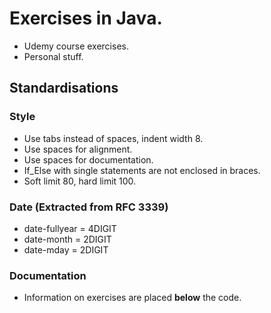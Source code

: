 # Exercises in Java.
- Udemy course exercises.
- Personal stuff.

## Standardisations

### Style
- Use tabs instead of spaces, indent width 8.
- Use spaces for alignment.
- Use spaces for documentation.
- If_Else with single statements are not enclosed in braces.
- Soft limit 80, hard limit 100.

### Date (Extracted from RFC 3339)
- date-fullyear = 4DIGIT
- date-month    = 2DIGIT
- date-mday     = 2DIGIT

### Documentation
- Information on exercises are placed **below** the code.
